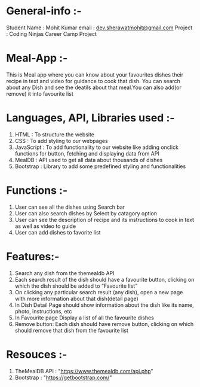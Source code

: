 # General-info :-
Student Name : Mohit Kumar
email : dev.sherawatmohit@gmail.com
Project : Coding Ninjas Career Camp Project

# Meal-App :-
This is Meal app where you can know about your favourites dishes their recipe in text and video for guidance to cook that dish. You can search about any Dish and see the deatils about that meal.You can also add(or remove) it into favourite list

# Languages, API, Libraries used :- 
1. HTML : To structure the website
2. CSS : To add styling to our webpages
3. JavaScript : To add functionality to our website like adding onclick functions for button, fetching and displaying data from API
4. MealDB : API used to get all data about thousands of dishes
5. Bootstrap : Library to add some predefined styling and functionalities

# Functions :-
1. User can see all the dishes using Search bar
2. User can also search dishes by Select by catagory option
3. User can see the description of recipe and its instructions to cook in text as well as video to guide
4. User can add dishes to favorite list

# Features:-
1. Search any dish from the themealdb API
2. Each search result of the dish should have a favourite button, clicking on which the dish should be added to “Favourite list"
3. On clicking any particular search result (any dish), open a new page with more information about that dish(detail page)
4. In Dish Detail Page should show information about the dish like its name, photo, instructions, etc
5. In Favourite page Display a list of all the favourite dishes
6. Remove button: Each dish should have remove button, clicking on which should remove that dish from the favourite list

# Resouces :-
1. TheMealDB API : "https://www.themealdb.com/api.php"
2. Bootstrap : "https://getbootstrap.com/"
